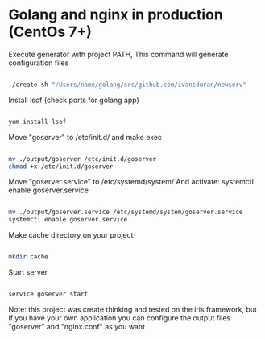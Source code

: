 # Golang and nginx in production (CentOs 7+)

Execute generator with project PATH, This command will generate configuration files
```bash

./create.sh "/Users/name/golang/src/github.com/ivancduran/newserv"

```

Install lsof (check ports for golang app)
```bash

yum install lsof

```

Move "goserver" to /etc/init.d/
and make exec

```bash

mv ./output/goserver /etc/init.d/goserver
chmod +x /etc/init.d/goserver

```

Move "goserver.service" to /etc/systemd/system/
And activate: systemctl enable goserver.service

```bash

mv ./output/goserver.service /etc/systemd/system/goserver.service
systemctl enable goserver.service

```

Make cache directory on your project

```bash

mkdir cache

```

Start server

```bash

service goserver start

```

Note: this project was create thinking and tested on the iris framework, but if you have your own application you can configure the output files "goserver" and "nginx.conf" as you want

